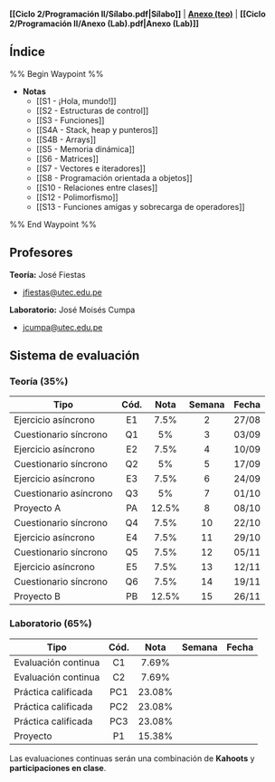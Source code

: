 **[[Ciclo 2/Programación II/Sílabo.pdf|Sílabo]]** | **[Anexo (teo)](https://docs.google.com/spreadsheets/d/1o0AiWsZXhhL8vLSBiqDpgAElHj-l6D0t9hIe_fS1zc8/edit?usp=sharing)** | **[[Ciclo 2/Programación II/Anexo (Lab).pdf|Anexo (Lab)]]**

## Índice

%% Begin Waypoint %%
- **Notas**
	- [[S1 - ¡Hola, mundo!]]
	- [[S2 - Estructuras de control]]
	- [[S3 - Funciones]]
	- [[S4A - Stack, heap y punteros]]
	- [[S4B - Arrays]]
	- [[S5 - Memoria dinámica]]
	- [[S6 - Matrices]]
	- [[S7 - Vectores e iteradores]]
	- [[S8 - Programación orientada a objetos]]
	- [[S10 - Relaciones entre clases]]
	- [[S12 - Polimorfismo]]
	- [[S13 - Funciones amigas y sobrecarga de operadores]]

%% End Waypoint %%

## Profesores

**Teoría:** José Fiestas
- jfiestas@utec.edu.pe

**Laboratorio:** José Moisés Cumpa
- jcumpa@utec.edu.pe

## Sistema de evaluación

### Teoría (35%)

| Tipo                   | Cód. | Nota  | Semana | Fecha |
| ---------------------- | :--: | :---: | :----: | :---: |
| Ejercicio asíncrono    |  E1  | 7.5%  |   2    | 27/08 |
| Cuestionario síncrono  |  Q1  |  5%   |   3    | 03/09 |
| Ejercicio asíncrono    |  E2  | 7.5%  |   4    | 10/09 |
| Cuestionario síncrono  |  Q2  |  5%   |   5    | 17/09 |
| Ejercicio asíncrono    |  E3  | 7.5%  |   6    | 24/09 |
| Cuestionario asíncrono |  Q3  |  5%   |   7    | 01/10 |
| Proyecto A             |  PA  | 12.5% |   8    | 08/10 |
| Cuestionario síncrono  |  Q4  | 7.5%  |   10   | 22/10 |
| Ejercicio asíncrono    |  E4  | 7.5%  |   11   | 29/10 |
| Cuestionario síncrono  |  Q5  | 7.5%  |   12   | 05/11 |
| Ejercicio asíncrono    |  E5  | 7.5%  |   13   | 12/11 |
| Cuestionario síncrono  |  Q6  | 7.5%  |   14   | 19/11 |
| Proyecto B             |  PB  | 12.5% |   15   | 26/11 |

### Laboratorio (65%)

| Tipo                | Cód. |  Nota  | Semana | Fecha |
| ------------------- | :--: | :----: | :----: | :---: |
| Evaluación continua |  C1  | 7.69%  |        |       |
| Evaluación continua |  C2  | 7.69%  |        |       |
| Práctica calificada | PC1  | 23.08% |        |       |
| Práctica calificada | PC2  | 23.08% |        |       |
| Práctica calificada | PC3  | 23.08% |        |       |
| Proyecto            |  P1  | 15.38% |        |       |

Las evaluaciones continuas serán una combinación de **Kahoots** y **participaciones en clase**.
